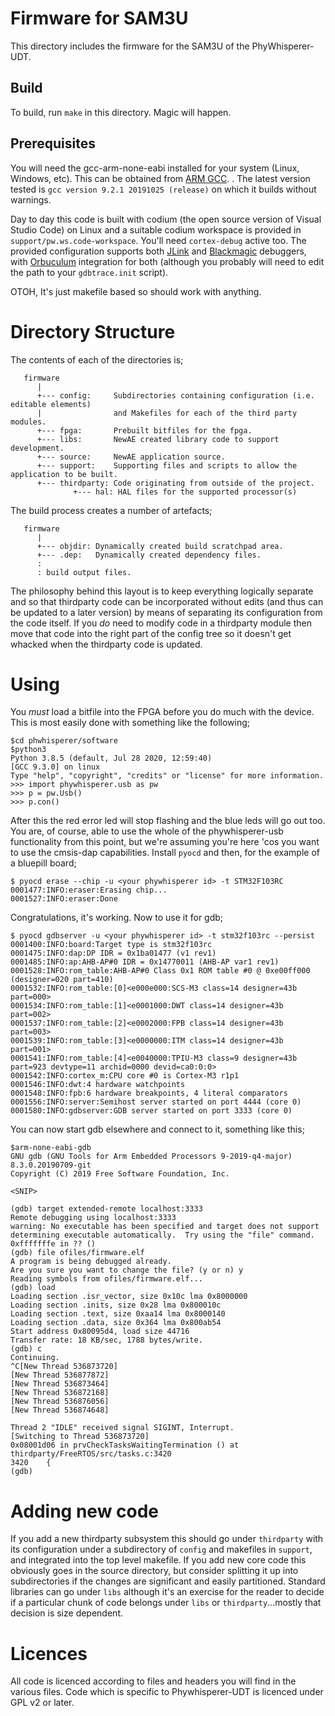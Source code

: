 # Firmware for SAM3U

This directory includes the firmware for the SAM3U of the PhyWhisperer-UDT.

## Build
To build, run `make` in this directory. Magic will happen.

## Prerequisites
You will need the gcc-arm-none-eabi installed for your system (Linux, Windows, etc). This can be obtained from [ARM GCC](https://developer.arm.com/tools-and-software/open-source-software/developer-tools/gnu-toolchain/gnu-rm). . The latest version tested is `gcc version 9.2.1 20191025 (release)` on which it builds without warnings.

Day to day this code is built with codium (the open source version of Visual Studio Code) on Linux and a suitable codium workspace is provided in `support/pw.ws.code-workspace`. You'll need `cortex-debug` active too. The provided configuration supports both [JLink](https://www.segger.com/products/debug-probes/j-link/)  and [Blackmagic](https://github.com/blacksphere/blackmagic) debuggers, with [Orbuculum](https://github.com/orbcode/orbuculum) integration for both (although you probably will need to edit the path to your `gdbtrace.init` script).

OTOH, It's just makefile based so should work with anything.

# Directory Structure
The contents of each of the directories is;

```
   firmware
      |
      +--- config:     Subdirectories containing configuration (i.e. editable elements) 
      |                and Makefiles for each of the third party modules.
      +--- fpga:       Prebuilt bitfiles for the fpga.
      +--- libs:       NewAE created library code to support development.
      +--- source:     NewAE application source.
      +--- support:    Supporting files and scripts to allow the application to be built.
      +--- thirdparty: Code originating from outside of the project.
              +--- hal: HAL files for the supported processor(s)
```
The build process creates a number of artefacts;
```
   firmware
      |
      +--- objdir: Dynamically created build scratchpad area.
      +--- .dep:   Dynamically created dependency files.
      :
      : build output files.
```
The philosophy behind this layout is to keep everything logically separate and so that thirdparty code can be incorporated without edits (and thus can be updated to a later version) by means of separating its configuration from the code itself.  If you _do_ need to modify code in a thirdparty module then move that code into the right part of the config tree so it doesn't get whacked when the thirdparty code is updated.

# Using
You _must_ load a bitfile into the FPGA before you do much with the device. This is most easily done with something like the following;
```
$cd phwhisperer/software
$python3
Python 3.8.5 (default, Jul 28 2020, 12:59:40) 
[GCC 9.3.0] on linux
Type "help", "copyright", "credits" or "license" for more information.
>>> import phywhisperer.usb as pw
>>> p = pw.Usb()
>>> p.con()
```
After this the red error led will stop flashing and the blue leds will go out too. You are, of course, able to use the whole of the phywhisperer-usb functionality from this point, but we're assuming you're here 'cos you want to use the cmsis-dap capabilities. Install `pyocd` and then, for the example of a bluepill board;
```
$ pyocd erase --chip -u <your phywhisperer id> -t STM32F103RC
0001477:INFO:eraser:Erasing chip...
0001527:INFO:eraser:Done
```
Congratulations, it's working. Now to use it for gdb;
```
$ pyocd gdbserver -u <your phywhisperer id> -t stm32f103rc --persist 
0001400:INFO:board:Target type is stm32f103rc
0001475:INFO:dap:DP IDR = 0x1ba01477 (v1 rev1)
0001485:INFO:ap:AHB-AP#0 IDR = 0x14770011 (AHB-AP var1 rev1)
0001528:INFO:rom_table:AHB-AP#0 Class 0x1 ROM table #0 @ 0xe00ff000 (designer=020 part=410)
0001532:INFO:rom_table:[0]<e000e000:SCS-M3 class=14 designer=43b part=000>
0001534:INFO:rom_table:[1]<e0001000:DWT class=14 designer=43b part=002>
0001537:INFO:rom_table:[2]<e0002000:FPB class=14 designer=43b part=003>
0001539:INFO:rom_table:[3]<e0000000:ITM class=14 designer=43b part=001>
0001541:INFO:rom_table:[4]<e0040000:TPIU-M3 class=9 designer=43b part=923 devtype=11 archid=0000 devid=ca0:0:0>
0001542:INFO:cortex_m:CPU core #0 is Cortex-M3 r1p1
0001546:INFO:dwt:4 hardware watchpoints
0001548:INFO:fpb:6 hardware breakpoints, 4 literal comparators
0001556:INFO:server:Semihost server started on port 4444 (core 0)
0001580:INFO:gdbserver:GDB server started on port 3333 (core 0)
```
You can now start gdb elsewhere and connect to it, something like this;
```
$arm-none-eabi-gdb
GNU gdb (GNU Tools for Arm Embedded Processors 9-2019-q4-major) 8.3.0.20190709-git
Copyright (C) 2019 Free Software Foundation, Inc.

<SNIP>

(gdb) target extended-remote localhost:3333
Remote debugging using localhost:3333
warning: No executable has been specified and target does not support
determining executable automatically.  Try using the "file" command.
0xfffffffe in ?? ()
(gdb) file ofiles/firmware.elf 
A program is being debugged already.
Are you sure you want to change the file? (y or n) y
Reading symbols from ofiles/firmware.elf...
(gdb) load
Loading section .isr_vector, size 0x10c lma 0x8000000
Loading section .inits, size 0x28 lma 0x800010c
Loading section .text, size 0xaa14 lma 0x8000140
Loading section .data, size 0x364 lma 0x800ab54
Start address 0x80095d4, load size 44716
Transfer rate: 18 KB/sec, 1788 bytes/write.
(gdb) c
Continuing.
^C[New Thread 536873720]
[New Thread 536877872]
[New Thread 536873464]
[New Thread 536872168]
[New Thread 536876056]
[New Thread 536874648]

Thread 2 "IDLE" received signal SIGINT, Interrupt.
[Switching to Thread 536873720]
0x08001d06 in prvCheckTasksWaitingTermination () at thirdparty/FreeRTOS/src/tasks.c:3420
3420	{
(gdb)
```

# Adding new code
If you add a new thirdparty subsystem this should go under `thirdparty` with its configuration under a subdirectory of `config` and makefiles in `support`, and integrated into the top level makefile.
If you add new core code this obviously goes in the source directory, but consider splitting it up into subdirectories if the changes are significant and easily partitioned. Standard libraries can go under `libs` although it's an exercise for the reader to decide if a particular chunk of code belongs under `libs` or `thirdparty`...mostly that decision is size dependent.

# Licences 
All code is licenced according to files and headers you will find in the various files. Code which is specific to Phywhisperer-UDT is licenced under GPL v2 or later.

